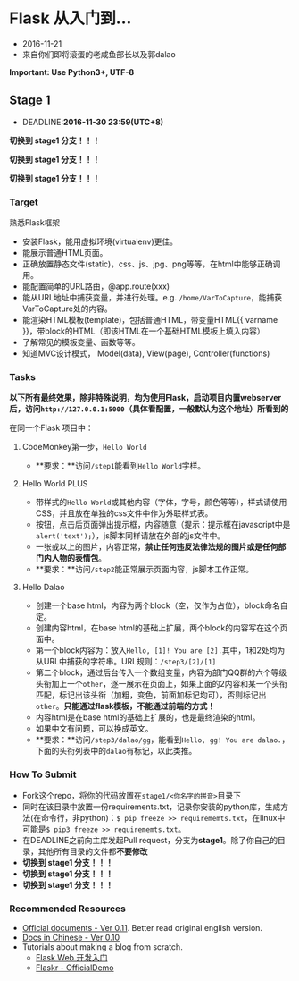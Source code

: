 # Flask 从入门到...
- 2016-11-21
- 来自你们即将滚蛋的老咸鱼部长以及郭dalao

**Important: Use Python3+, UTF-8**

## Stage 1
- DEADLINE:**2016-11-30 23:59(UTC+8)**

**切换到 stage1 分支！！！**

**切换到 stage1 分支！！！**

**切换到 stage1 分支！！！**

### Target

熟悉Flask框架

- 安装Flask，能用虚拟环境(virtualenv)更佳。
- 能展示普通HTML页面。
- 正确放置静态文件(static)，css、js、jpg、png等等，在html中能够正确调用。
- 能配置简单的URL路由，@app.route(xxx)
- 能从URL地址中捕获变量，并进行处理。e.g. `/home/VarToCapture`，能捕获VarToCapture处的内容。
- 能渲染HTML模板(template)，包括普通HTML，带变量HTML{{ varname }}，带block的HTML（即该HTML在一个基础HTML模板上填入内容）
- 了解常见的模板变量、函数等等。
- 知道MVC设计模式， Model(data), View(page), Controller(functions)

### Tasks
**以下所有最终效果，除非特殊说明，均为使用Flask，启动项目内置webserver后，访问`http://127.0.0.1:5000`（具体看配置，一般默认为这个地址）所看到的**

在同一个Flask 项目中：

1. CodeMonkey第一步，`Hello World`
    - **要求：**访问`/step1`能看到`Hello World`字样。

2. Hello World PLUS
    - 带样式的`Hello World`或其他内容（字体，字号，颜色等等），样式请使用CSS，并且放在单独的css文件中作为外联样式表。
    - 按钮，点击后页面弹出提示框，内容随意（提示：提示框在javascript中是`alert('text');`），js脚本同样请放在外部的js文件中。
    - 一张或以上的图片，内容正常，**禁止任何违反法律法规的图片或是任何部门内人物的表情包**。
    - **要求：**访问`/step2`能正常展示页面内容，js脚本工作正常。

3. Hello Dalao
    - 创建一个base html，内容为两个block（空，仅作为占位），block命名自定。
    - 创建内容html，在base html的基础上扩展，两个block的内容写在这个页面中。
    - 第一个block内容为：放入`Hello, [1]! You are [2].`其中，1和2处均为从URL中捕获的字符串。URL规则：`/step3/[2]/[1]`
    - 第二个block，通过后台传入一个数组变量，内容为部门QQ群的六个等级头衔加上一个`other`，逐一展示在页面上，如果上面的2内容和某一个头衔匹配，标记出该头衔（加粗，变色，前面加标记均可），否则标记出`other`。**只能通过flask模板，不能通过前端的方式！**
    - 内容html是在base html的基础上扩展的，也是最终渲染的html。
    - 如果中文有问题，可以换成英文。
    - **要求：**访问`/step3/dalao/gg`，能看到`Hello, gg! You are dalao.`，下面的头衔列表中的`dalao`有标记，以此类推。

### How To Submit
- Fork这个repo，将你的代码放置在`stage1/<你名字的拼音>`目录下
- 同时在该目录中放置一份requirements.txt，记录你安装的python库，生成方法(在命令行，非python)：`$ pip freeze >> requirememts.txt`，在linux中可能是`$ pip3 freeze >> requirememts.txt`。
- 在DEADLINE之前向主库发起Pull request，分支为**stage1**。除了你自己的目录，其他所有目录的文件都**不要修改**
- **切换到 stage1 分支！！！**
- **切换到 stage1 分支！！！**
- **切换到 stage1 分支！！！**

### Recommended Resources
- [Official documents - Ver 0.11](http://flask.pocoo.org/docs/0.11/). Better read original english version.
- [Docs in Chinese - Ver 0.10](http://www.pythondoc.com/flask/)
- Tutorials about making a blog from scratch.
    - [Flask Web 开发入门](https://www.gitbook.com/book/funhacks/head-first-flask/details)
    - [Flaskr - OfficialDemo](http://flask.pocoo.org/docs/0.11/tutorial/introduction/)
